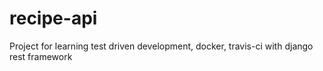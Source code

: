 # recipe-api
 Project for learning test driven development, docker, travis-ci with django rest framework
